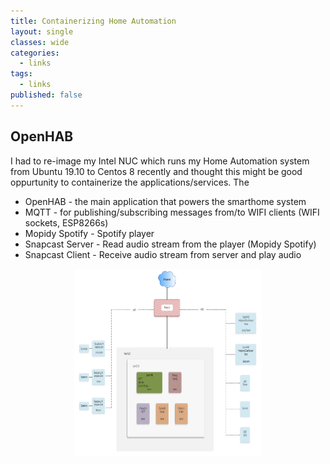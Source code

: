 ```yaml
---
title: Containerizing Home Automation
layout: single
classes: wide
categories:
  - links
tags:
  - links
published: false
---
```


## OpenHAB

I had to re-image my Intel NUC which runs my Home Automation system from Ubuntu 19.10 to Centos 8 recently and thought this might be good oppurtunity to containerize the applications/services. The

* OpenHAB - the main application that powers the smarthome system
* MQTT - for publishing/subscribing messages from/to WIFI clients (WIFI sockets, ESP8266s)
* Mopidy Spotify - Spotify player
* Snapcast Server - Read audio stream from the player (Mopidy Spotify)
* Snapcast Client - Receive audio stream from server and play audio

<div style="display: flex; justify-content: center;">
    <a href="/assets/images/Home-Automation.png" class="image-popup"><img src="/assets/images/Home-Automation.png" alt="Home-Automation.png" title="Home Automation" width="300" height="300"></a>
</div>
